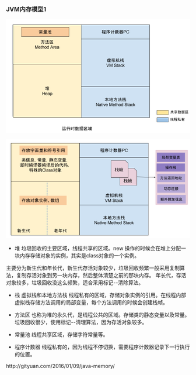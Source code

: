 ### JVM内存模型1

![内存模型](/images/jvm_memory_1.png)


![存储内容](/images/stack_heap_info.png)

- 堆 垃圾回收的主要区域，线程共享的区域。new 操作的时候会在堆上分配一块内存存储对象的实例，其实是class对象的一个实例。

主要分为新生代和年长代，新生代存活对象较少，垃圾回收频繁一般采用复制算法，复制存活对象到另一块内存，然后整体清楚之前的那块内存。
年长代，存活对象较多，垃圾回收没这么频繁，适合采用标记--清除算法。

- 栈 虚拟栈和本地方法栈 线程私有的区域，存储对象实例的引用。在线程内部虚拟栈存储方法调用的局部变量，每个方法调用的时候会创建栈帧。

- 方法区 也称为堆的永久代，是线程公共的区域。存储类的静态变量以及常量。垃圾回收很少，使用标记--清理算法，因为存活对象较多。

- 常量池 线程共享区域，存储字符常量等。

- 程序计数器 线程私有的，因为线程不停切换，需要程序计数器记录下一行执行的位置。

<link>http://gityuan.com/2016/01/09/java-memory/</link>